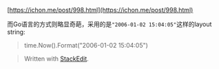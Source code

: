 [https://ichon.me/post/998.html](https://ichon.me/post/998.html)


而Go语言的方式则略显奇葩，采用的是`"2006-01-02 15:04:05"`这样的layout string:

> time.Now().Format("2006-01-02 15:04:05")


> Written with [StackEdit](https://stackedit.io/).
<!--stackedit_data:
eyJoaXN0b3J5IjpbLTY4NjA4NjIzNSw3MzA5OTgxMTZdfQ==
-->